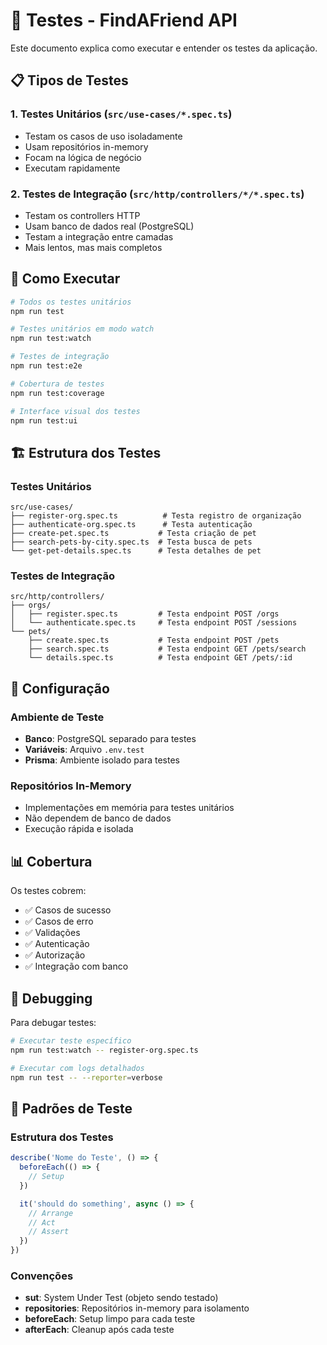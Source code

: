 # 🧪 Testes - FindAFriend API

Este documento explica como executar e entender os testes da aplicação.

## 📋 Tipos de Testes

### 1. **Testes Unitários** (`src/use-cases/*.spec.ts`)
- Testam os casos de uso isoladamente
- Usam repositórios in-memory
- Focam na lógica de negócio
- Executam rapidamente

### 2. **Testes de Integração** (`src/http/controllers/*/*.spec.ts`)
- Testam os controllers HTTP
- Usam banco de dados real (PostgreSQL)
- Testam a integração entre camadas
- Mais lentos, mas mais completos

## 🚀 Como Executar

```bash
# Todos os testes unitários
npm run test

# Testes unitários em modo watch
npm run test:watch

# Testes de integração
npm run test:e2e

# Cobertura de testes
npm run test:coverage

# Interface visual dos testes
npm run test:ui
```

## 🏗️ Estrutura dos Testes

### Testes Unitários
```
src/use-cases/
├── register-org.spec.ts          # Testa registro de organização
├── authenticate-org.spec.ts      # Testa autenticação
├── create-pet.spec.ts           # Testa criação de pet
├── search-pets-by-city.spec.ts  # Testa busca de pets
└── get-pet-details.spec.ts      # Testa detalhes de pet
```

### Testes de Integração
```
src/http/controllers/
├── orgs/
│   ├── register.spec.ts         # Testa endpoint POST /orgs
│   └── authenticate.spec.ts     # Testa endpoint POST /sessions
└── pets/
    ├── create.spec.ts           # Testa endpoint POST /pets
    ├── search.spec.ts           # Testa endpoint GET /pets/search
    └── details.spec.ts          # Testa endpoint GET /pets/:id
```

## 🔧 Configuração

### Ambiente de Teste
- **Banco**: PostgreSQL separado para testes
- **Variáveis**: Arquivo `.env.test`
- **Prisma**: Ambiente isolado para testes

### Repositórios In-Memory
- Implementações em memória para testes unitários
- Não dependem de banco de dados
- Execução rápida e isolada

## 📊 Cobertura

Os testes cobrem:
- ✅ Casos de sucesso
- ✅ Casos de erro
- ✅ Validações
- ✅ Autenticação
- ✅ Autorização
- ✅ Integração com banco

## 🐛 Debugging

Para debugar testes:
```bash
# Executar teste específico
npm run test:watch -- register-org.spec.ts

# Executar com logs detalhados
npm run test -- --reporter=verbose
```

## 📝 Padrões de Teste

### Estrutura dos Testes
```typescript
describe('Nome do Teste', () => {
  beforeEach(() => {
    // Setup
  })

  it('should do something', async () => {
    // Arrange
    // Act
    // Assert
  })
})
```

### Convenções
- **sut**: System Under Test (objeto sendo testado)
- **repositories**: Repositórios in-memory para isolamento
- **beforeEach**: Setup limpo para cada teste
- **afterEach**: Cleanup após cada teste 